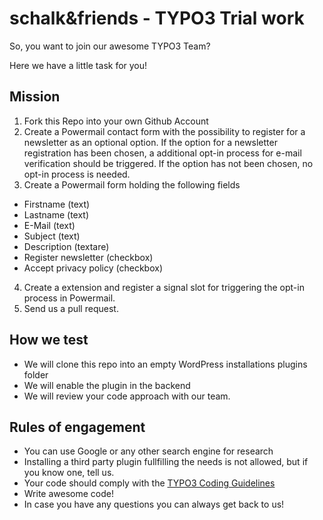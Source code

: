 # schalk&friends - TYPO3 Trial work
So, you want to join our awesome TYPO3 Team?

Here we have a little task for you!

## Mission
1. Fork this Repo into your own Github Account
2. Create a Powermail contact form with the possibility to register for a newsletter as an optional option. If the option for a newsletter registration has been chosen, a additional opt-in process for e-mail verification should be triggered. If the option has not been chosen, no opt-in process is needed.
3. Create a Powermail form holding the following fields
 - Firstname (text)
 - Lastname (text)
 - E-Mail (text)
 - Subject (text)
 - Description (textare)
 - Register newsletter (checkbox)
 - Accept privacy policy (checkbox)
4. Create a extension and register a signal slot for triggering the opt-in process in Powermail.
5. Send us a pull request.

## How we test
* We will clone this repo into an empty WordPress installations plugins folder
* We will enable the plugin in the backend
* We will review your code approach with our team.

## Rules of engagement
* You can use Google or any other search engine for research
* Installing a third party plugin fullfilling the needs is not allowed, but if you know one, tell us.
* Your code should comply with the [TYPO3 Coding Guidelines](https://docs.typo3.org/typo3cms/CoreApiReference/CodingGuidelines/Index.html)
* Write awesome code!
* In case you have any questions you can always get back to us!

